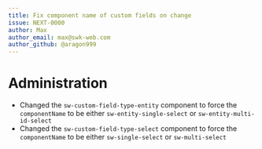 ```yaml
---
title: Fix component name of custom fields on change
issue: NEXT-0000
author: Max
author_email: max@swk-web.com
author_github: @aragon999
---
```

# Administration
* Changed the `sw-custom-field-type-entity` component to force the `componentName` to be either `sw-entity-single-select` or `sw-entity-multi-id-select`
* Changed the `sw-custom-field-type-select` component to force the `componentName` to be either `sw-single-select` or `sw-multi-select`
